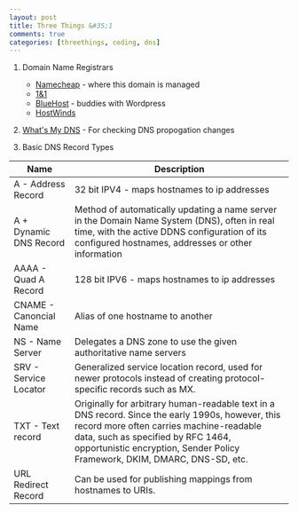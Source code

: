 ```yaml
---
layout: post
title: Three Things &#35;1
comments: true
categories: [threethings, coding, dns]
---
```


1.  Domain Name Registrars

    * [Namecheap](www.namecheap.com) - where this domain is managed
    * [1&1](https://www.1and1.com/)
    * [BlueHost](https://www.bluehost.com/) - buddies with Wordpress
    * [HostWinds](https://www.hostwinds.com/)

2.  [What's My DNS](https://www.whatsmydns.net/) - For checking DNS propogation changes

3.  Basic DNS Record Types

| Name | Description |
|-------|---|
| A - Address Record | 32 bit IPV4 - maps hostnames to ip addresses |
| A + Dynamic DNS Record | Method of automatically updating a name server in the Domain Name System (DNS), often in real time, with the active DDNS configuration of its configured hostnames, addresses or other information |
| AAAA - Quad A Record | 128 bit IPV6 - maps hostnames to ip addresses |
| CNAME - Canoncial Name | Alias of one hostname to another |
| NS - Name Server | Delegates a DNS zone to use the given authoritative name servers |
| SRV - Service Locator | Generalized service location record, used for newer protocols instead of creating protocol-specific records such as MX. |
| TXT - Text record | Originally for arbitrary human-readable text in a DNS record. Since the early 1990s, however, this record more often carries machine-readable data, such as specified by RFC 1464, opportunistic encryption, Sender Policy Framework, DKIM, DMARC, DNS-SD, etc. |
| URL Redirect Record | Can be used for publishing mappings from hostnames to URIs. |  
